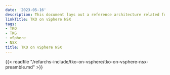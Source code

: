 ```yaml
---
date: '2023-05-16'
description: This document lays out a reference architecture related for VMware Tanzu for Kubernetes Operations when deployed on a vSphere environment backed by VMware NSX-T and offers a high-level overview of the different components.
linkTitle: TKO on vSphere NSX
tags:
- TKO
- TKG
- vSphere
- NSX
title: TKO on vSphere NSX
---
```


{{< readfile "/refarchs-include/tko-on-vsphere/tko-on-vsphere-nsx-preamble.md" >}}

